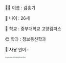 👨‍🎓 이름 : 김홍기

🌇 나이 : 26세

:school: 학교 : 중부대학교 고양캠퍼스

:blush: 학과 : 정보통신학과

:meat_on_bone: 사용 언어 : 

<img src="https://user-images.githubusercontent.com/80046326/140975880-f48ec44f-4103-421e-89c5-d82a386a4730.PNG" alt="Javascript" style="zoom:25%;" /><img src="C:\Users\김홍기\Desktop\superlgtele/C.PNG" alt="C" style="zoom:18%;" /><img src="https://user-images.githubusercontent.com/80046326/140976405-a4ecfb55-7c82-442b-86b7-263208eab4fd.PNG" alt="Nodejs" style="zoom:25%;" /><img src="C:\Users\김홍기\Desktop\superlgtele/Mongo.PNG" alt="Mongo" style="zoom:23%;" /><img src="C:\Users\김홍기\Desktop\superlgtele/Mysql.PNG" alt="Mysql" style="zoom:20%;" />





